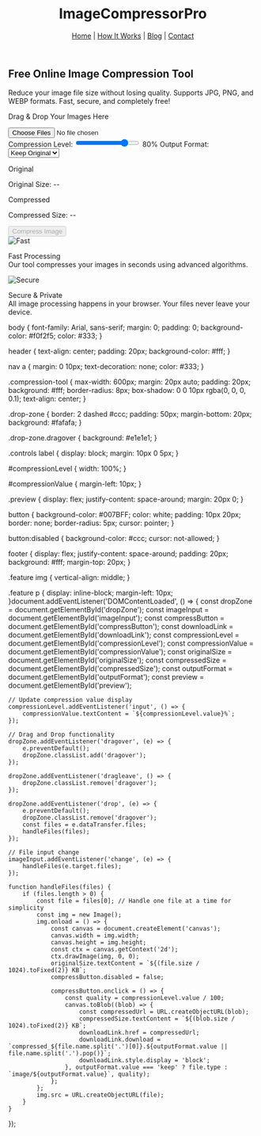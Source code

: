 <!DOCTYPE html>
<html lang="en">
<head>
    <meta charset="UTF-8">
    <meta name="viewport" content="width=device-width, initial-scale=1.0">
    <title>ImageCompressorPro</title>
    <link rel="stylesheet" href="styles.css">
</head>
<body>
    <header>
        <h1>ImageCompressorPro</h1>
        <nav>
            <a href="#">Home</a> | <a href="#">How It Works</a> | <a href="#">Blog</a> | <a href="#">Contact</a>
        </nav>
    </header>
    <main>
        <section class="compression-tool">
            <h2>Free Online Image Compression Tool</h2>
            <p>Reduce your image file size without losing quality. Supports JPG, PNG, and WEBP formats. Fast, secure, and completely free!</p>
            <div class="drop-zone" id="dropZone">
                <p>Drag & Drop Your Images Here</p>
                <input type="file" id="imageInput" accept="image/*" multiple>
            </div>
            <div class="controls">
                <label for="compressionLevel">Compression Level:</label>
                <input type="range" id="compressionLevel" min="1" max="100" value="80">
                <span id="compressionValue">80%</span>
                <label for="outputFormat">Output Format:</label>
                <select id="outputFormat">
                    <option value="keep">Keep Original</option>
                    <option value="jpg">JPG</option>
                    <option value="png">PNG</option>
                    <option value="webp">WEBP</option>
                </select>
            </div>
            <div class="preview" id="preview">
                <div>
                    <p>Original</p>
                    <p>Original Size: <span id="originalSize">--</span></p>
                </div>
                <div>
                    <p>Compressed</p>
                    <p>Compressed Size: <span id="compressedSize">--</span></p>
                </div>
            </div>
            <button id="compressButton" disabled>Compress Image</button>
            <a id="downloadLink" style="display: none;">Download Compressed Image</a>
        </section>
        <footer>
            <div class="feature">
                <img src="https://img.icons8.com/ios-filled/50/000000/bolt.png" alt="Fast">
                <p>Fast Processing<br>Our tool compresses your images in seconds using advanced algorithms.</p>
            </div>
            <div class="feature">
                <img src="https://img.icons8.com/ios-filled/50/000000/lock.png" alt="Secure">
                <p>Secure & Private<br>All image processing happens in your browser. Your files never leave your device.</p>
            </div>
        </footer>
    </main>
    <script src="script.js"></script>
</body>
</html>body {
    font-family: Arial, sans-serif;
    margin: 0;
    padding: 0;
    background-color: #f0f2f5;
    color: #333;
}

header {
    text-align: center;
    padding: 20px;
    background-color: #fff;
}

nav a {
    margin: 0 10px;
    text-decoration: none;
    color: #333;
}

.compression-tool {
    max-width: 600px;
    margin: 20px auto;
    padding: 20px;
    background: #fff;
    border-radius: 8px;
    box-shadow: 0 0 10px rgba(0, 0, 0, 0.1);
    text-align: center;
}

.drop-zone {
    border: 2 dashed #ccc;
    padding: 50px;
    margin-bottom: 20px;
    background: #fafafa;
}

.drop-zone.dragover {
    background: #e1e1e1;
}

.controls label {
    display: block;
    margin: 10px 0 5px;
}

#compressionLevel {
    width: 100%;
}

#compressionValue {
    margin-left: 10px;
}

.preview {
    display: flex;
    justify-content: space-around;
    margin: 20px 0;
}

button {
    background-color: #007BFF;
    color: white;
    padding: 10px 20px;
    border: none;
    border-radius: 5px;
    cursor: pointer;
}

button:disabled {
    background-color: #ccc;
    cursor: not-allowed;
}

footer {
    display: flex;
    justify-content: space-around;
    padding: 20px;
    background: #fff;
    margin-top: 20px;
}

.feature img {
    vertical-align: middle;
}

.feature p {
    display: inline-block;
    margin-left: 10px;
}document.addEventListener('DOMContentLoaded', () => {
    const dropZone = document.getElementById('dropZone');
    const imageInput = document.getElementById('imageInput');
    const compressButton = document.getElementById('compressButton');
    const downloadLink = document.getElementById('downloadLink');
    const compressionLevel = document.getElementById('compressionLevel');
    const compressionValue = document.getElementById('compressionValue');
    const originalSize = document.getElementById('originalSize');
    const compressedSize = document.getElementById('compressedSize');
    const outputFormat = document.getElementById('outputFormat');
    const preview = document.getElementById('preview');

    // Update compression value display
    compressionLevel.addEventListener('input', () => {
        compressionValue.textContent = `${compressionLevel.value}%`;
    });

    // Drag and Drop functionality
    dropZone.addEventListener('dragover', (e) => {
        e.preventDefault();
        dropZone.classList.add('dragover');
    });

    dropZone.addEventListener('dragleave', () => {
        dropZone.classList.remove('dragover');
    });

    dropZone.addEventListener('drop', (e) => {
        e.preventDefault();
        dropZone.classList.remove('dragover');
        const files = e.dataTransfer.files;
        handleFiles(files);
    });

    // File input change
    imageInput.addEventListener('change', (e) => {
        handleFiles(e.target.files);
    });

    function handleFiles(files) {
        if (files.length > 0) {
            const file = files[0]; // Handle one file at a time for simplicity
            const img = new Image();
            img.onload = () => {
                const canvas = document.createElement('canvas');
                canvas.width = img.width;
                canvas.height = img.height;
                const ctx = canvas.getContext('2d');
                ctx.drawImage(img, 0, 0);
                originalSize.textContent = `${(file.size / 1024).toFixed(2)} KB`;
                compressButton.disabled = false;

                compressButton.onclick = () => {
                    const quality = compressionLevel.value / 100;
                    canvas.toBlob((blob) => {
                        const compressedUrl = URL.createObjectURL(blob);
                        compressedSize.textContent = `${(blob.size / 1024).toFixed(2)} KB`;
                        downloadLink.href = compressedUrl;
                        downloadLink.download = `compressed_${file.name.split('.')[0]}.${outputFormat.value || file.name.split('.').pop()}`;
                        downloadLink.style.display = 'block';
                    }, outputFormat.value === 'keep' ? file.type : `image/${outputFormat.value}`, quality);
                };
            };
            img.src = URL.createObjectURL(file);
        }
    }
});
